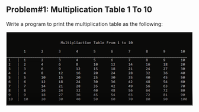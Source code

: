 ## Problem#1: Multiplication Table 1 To 10

Write a program to print the multiplication table as the following:

<img src = "problem1.png" alt = "Multiplication table">
